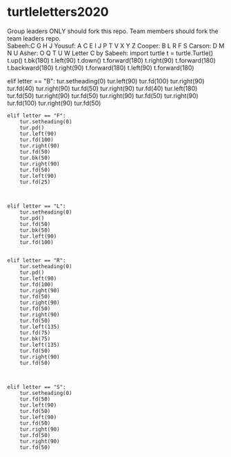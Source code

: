 # turtleletters2020

Group leaders ONLY should fork this repo.  Team members should fork the team leaders repo.  
Sabeeh:C G H J 
Yousuf: A C E I J P T V X Y Z
Cooper: B L R F S
Carson: D M N U
Asher: O Q T U W
Letter C by Sabeeh:
import turtle
t = turtle.Turtle()
t.up()
t.bk(180)
t.left(90)
t.down()
t.forward(180)
t.right(90)
t.forward(180)
t.backward(180)
t.right(90)
t.forward(180)
t.left(90)
t.forward(180)


elif letter == "B":
        tur.setheading(0)
        tur.left(90)
        tur.fd(100)
        tur.right(90)
        tur.fd(40)
        tur.right(90)
        tur.fd(50)
        tur.right(90)
        tur.fd(40)
        tur.left(180)
        tur.fd(50)
        tur.right(90)
        tur.fd(50)
        tur.right(90)
        tur.fd(50)
        tur.right(90)
        tur.fd(100)
        tur.right(90)
        tur.fd(50)
        
            
    elif letter == "F":
        tur.setheading(0)
        tur.pd()
        tur.left(90)
        tur.fd(100)
        tur.right(90)
        tur.fd(50)
        tur.bk(50)
        tur.right(90)
        tur.fd(50)
        tur.left(90)
        tur.fd(25)
        
          
	   
    elif letter == "L":
        tur.setheading(0)
        tur.pd()
        tur.fd(50)
        tur.bk(50)
        tur.left(90)
        tur.fd(100)
	    
    
    elif letter == "R":
        tur.setheading(0)
        tur.pd()
        tur.left(90)
        tur.fd(100)
        tur.right(90)
        tur.fd(50)
        tur.right(90)
        tur.fd(50)
        tur.right(90)
        tur.fd(50)
        tur.left(135)
        tur.fd(75)
        tur.bk(75)
        tur.left(135)
        tur.fd(50)
        tur.right(90)
        tur.fd(50)
	

	
    elif letter == "S":
        tur.setheading(0)
        tur.fd(50)
        tur.left(90)
        tur.fd(50)
        tur.left(90)
        tur.fd(50)
        tur.right(90)
        tur.fd(50)
        tur.right(90)
        tur.fd(50)

